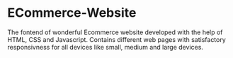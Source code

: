 # ECommerce-Website
The fontend of wonderful Ecommerce website developed with the help of HTML, CSS and Javascript.
Contains different web pages with satisfactory responsivness for all devices like small, medium and large devices.
